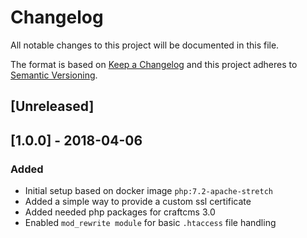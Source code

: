 # Changelog

All notable changes to this project will be documented in this file.

The format is based on [Keep a Changelog](http://keepachangelog.com/en/1.0.0/)
and this project adheres to [Semantic Versioning](http://semver.org/spec/v2.0.0.html).

## [Unreleased]

## [1.0.0] - 2018-04-06

### Added

* Initial setup based on docker image `php:7.2-apache-stretch`
* Added a simple way to provide a custom ssl certificate
* Added needed php packages for craftcms 3.0
* Enabled `mod_rewrite module` for basic `.htaccess` file handling
